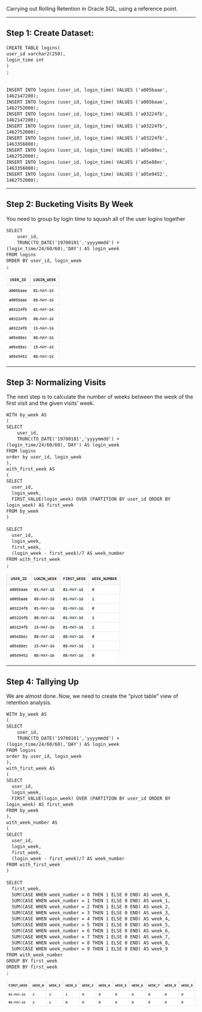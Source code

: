 Carrying out Rolling Retention in Oracle SQL, using a reference point.

-----------------------
Step 1: Create Dataset:  
-----------------------

```
CREATE TABLE logins(
user_id varchar2(250),
login_time int
)
;


INSERT INTO logins (user_id, login_time) VALUES ('a005baae', 1462147200);
INSERT INTO logins (user_id, login_time) VALUES ('a005baae', 1462752000);
INSERT INTO logins (user_id, login_time) VALUES ('a03224fb', 1462147200);
INSERT INTO logins (user_id, login_time) VALUES ('a03224fb', 1462752000);
INSERT INTO logins (user_id, login_time) VALUES ('a03224fb', 1463356800);
INSERT INTO logins (user_id, login_time) VALUES ('a05e88ec', 1462752000);
INSERT INTO logins (user_id, login_time) VALUES ('a05e88ec', 1463356800);
INSERT INTO logins (user_id, login_time) VALUES ('a05e9452', 1462752000);
```

--------------------------------
Step 2: Bucketing Visits By Week
--------------------------------

You need to group by login time to squash all of the user logins together
```
SELECT
    user_id,
    TRUNC(TO_DATE('19700101','yyyymmdd') + (login_time/24/60/60),'DAY') AS login_week
FROM logins
ORDER BY user_id, login_week
;
```
![alt text](https://github.com/HazimAA/Visualisation/blob/main/SQL/Bucketing.JPG)  

--------------------------
Step 3: Normalizing Visits
--------------------------

The next step is to calculate the number of weeks between the week of the first visit and the given visits’ week.
```
WITH by_week AS
(
SELECT
    user_id,
    TRUNC(TO_DATE('19700101','yyyymmdd') + (login_time/24/60/60),'DAY') AS login_week
FROM logins
order by user_id, login_week
),
with_first_week AS
(
SELECT
  user_id,
  login_week,
  FIRST_VALUE(login_week) OVER (PARTITION BY user_id ORDER BY login_week) AS first_week
FROM by_week
)

SELECT
  user_id,
  login_week,
  first_week,
  (login_week - first_week)/7 AS week_number
FROM with_first_week
;
```
![alt text](https://github.com/HazimAA/Visualisation/blob/main/SQL/Normalising%20Visits.JPG)  

-------------------
Step 4: Tallying Up
-------------------

We are almost done. Now, we need to create the “pivot table” view of retention analysis.

```
WITH by_week AS
(
SELECT
    user_id,
    TRUNC(TO_DATE('19700101','yyyymmdd') + (login_time/24/60/60),'DAY') AS login_week
FROM logins
order by user_id, login_week
),
with_first_week AS
(
SELECT
  user_id,
  login_week,
  FIRST_VALUE(login_week) OVER (PARTITION BY user_id ORDER BY login_week) AS first_week
FROM by_week
),
with_week_number AS
(
SELECT
  user_id,
  login_week,
  first_week,
  (login_week - first_week)/7 AS week_number
FROM with_first_week
)

SELECT
  first_week,
  SUM(CASE WHEN week_number = 0 THEN 1 ELSE 0 END) AS week_0,
  SUM(CASE WHEN week_number = 1 THEN 1 ELSE 0 END) AS week_1,
  SUM(CASE WHEN week_number = 2 THEN 1 ELSE 0 END) AS week_2,
  SUM(CASE WHEN week_number = 3 THEN 1 ELSE 0 END) AS week_3,
  SUM(CASE WHEN week_number = 4 THEN 1 ELSE 0 END) AS week_4,
  SUM(CASE WHEN week_number = 5 THEN 1 ELSE 0 END) AS week_5,
  SUM(CASE WHEN week_number = 6 THEN 1 ELSE 0 END) AS week_6,
  SUM(CASE WHEN week_number = 7 THEN 1 ELSE 0 END) AS week_7,
  SUM(CASE WHEN week_number = 8 THEN 1 ELSE 0 END) AS week_8,
  SUM(CASE WHEN week_number = 9 THEN 1 ELSE 0 END) AS week_9
FROM with_week_number
GROUP BY first_week
ORDER BY first_week
;
``` 
![alt text](https://github.com/HazimAA/Visualisation/blob/main/SQL/Tallying.JPG)  

